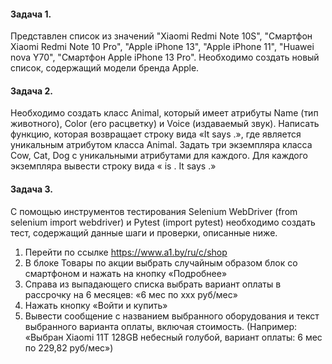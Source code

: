 #### Задача 1. 

Представлен список из значений "Xiaomi Redmi Note 10S", "Смартфон Xiaomi Redmi Note 10 Pro", "Apple iPhone 13", "Apple iPhone 11", "Huawei nova Y70", "Смартфон Apple iPhone 13 Pro". Необходимо создать новый список, содержащий модели бренда Apple.

#### Задача 2.
Необходимо создать класс Animal, который имеет атрибуты Name (тип животного), Color (его расцветку) и Voice (издаваемый звук). Написать функцию, которая возвращает строку вида «It says <Voice>.», где <Voice> является уникальным атрибутом класса Animal. Задать три экземпляра класса Cow, Cat, Dog с уникальными атрибутами для каждого. Для каждого экземпляра вывести строку вида «<Name> is <Color>. It says <Voice>.»

#### Задача 3.
С помощью инструментов тестирования Selenium WebDriver (from selenium import webdriver) и Pytest (import pytest) необходимо создать тест, содержащий данные шаги и проверки, описанные ниже.
    
1.	Перейти по ссылке https://www.a1.by/ru/c/shop 
2.	В блоке Товары по акции выбрать случайным образом блок со смартфоном и нажать на кнопку «Подробнее»
3.	Справа из выпадающего списка выбрать вариант оплаты в рассрочку на 6 месяцев: «6 мес по ххх руб/мес»
4.	Нажать кнопку «Войти и купить»
5.	Вывести сообщение с названием выбранного оборудования и текст выбранного варианта оплаты, включая стоимость. (Например: «Выбран Xiaomi 11T 128GB небесный голубой, вариант оплаты: 6 мес по 229,82 руб/мес»)
